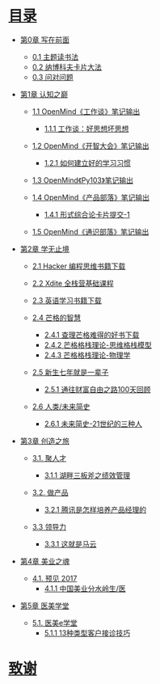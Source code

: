 # [目录](cover.jpg)


* [第0章 写在前面](ch0-xzqm.md)
  * [0.1 主题读书法](0.1-ztdsf.md)
  * [0.2 纳博科夫卡片大法](0.2-nbkf-kp.md)
  * [0.3 问对问题](0.3-wdwt.md)



* [第1章 认知之巅]()
    * [1.1 OpenMind《工作谈》笔记输出]()
      * [1.1.1 工作谈：好思想坏思想](1.1.1-gzt-hsx.md)

    * [1.2 OpenMind《开智大会》笔记输出]()
      * [1.2.1 如何建立好的学习习惯](1.2.1-jlxg-xx.md)

    * [1.3 OpenMind《Py103》笔记输出]()

    * [1.4 OpenMind《产品部落》笔记输出]()
      * [1.4.1 形式综合论卡片提交-1](1.4.1-cpbl-xszhl-1.md)

    * [1.5 OpenMind《通识部落》笔记输出]()



* [第2章 学无止境]()
    * [2.1 Hacker 编程思维书籍下载](2.1-Hacker-pdf-xz.md)
    * [2.2 Xdite 全栈营基础课程](2.2-Xdite-qzy-jc.md)
    * [2.3 英语学习书籍下载](2.3-yyxx-pdf-xz.md)
    * [2.4 芒格的智慧]()
      * [2.4.1 查理芒格难得的好书下载](2.4.1-clmg-pdf-xz.md)
      * [2.4.2 芒格格栈理论-思维格栈模型](2.4.2-clmg-gzll-1.md)
      * [2.4.3 芒格格栈理论-物理学](2.4.3-clmg-wlx.md)

    * [2.5 新生七年就是一辈子]()
      * [2.5.1 通往财富自由之路100天回顾](2.5.1-xs-cfzy-100.md)
    
    * [2.6 人类/未来简史]()
      * [2.6.1 未来简史-21世纪的三种人](2.6.1-rljs-szr.md)



* [第3章 创造之旅]()
    * [3.1. 聚人才]()
      * [3.1.1 湖畔三板斧之绩效管理](3.1.1-hpdx-rc-jxgl.md)

    * [3.2. 做产品]()
      * [3.2.1 腾讯是怎样培养产品经理的](3.2.1-tx-cp-pyjl.md)

    * [3.3 领导力]()
      * [3.3.1 这就是马云](3.3.1-my-zjsmy.md)



* [第4章 美业之魂]()
    * [4.1. 预见 2017]()
      * [4.1.1 中国美业分水岭生/医](4.1.1-my-jbs-2017fsl.md)



* [第5章 医美学堂]()
    * [5.1. 医美e学堂]()
      * [5.1.1 13种类型客户接诊技巧](5.1.1-ym-hh-13.md)






# [致谢](Glossary.md)

